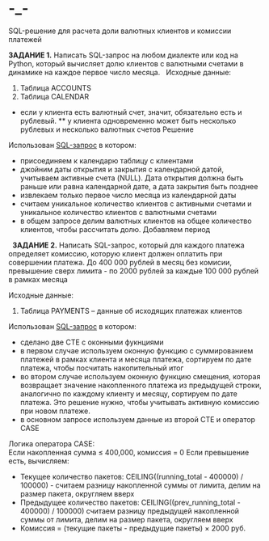 # -_-
SQL-решение для расчета доли валютных клиентов и комиссии платежей

**ЗАДАНИЕ 1.**
Написать SQL-запрос на любом диалекте или код на Python, который вычисляет долю клиентов с валютными счетами в динамике на каждое первое число месяца.  
Исходные данные:
1. Таблица ACCOUNTS
2. Таблица CALENDAR
* если у клиента есть валютный счет, значит, обязательно есть и рублевый.
** у клиента одновременно может быть несколько рублевых и несколько валютных счетов
  Решение

Использован [SQL-запрос](https://github.com/slava-ignatev/---/blob/99bd4b8aa42bb8077bdd072c34f36c2116dc9b0b/%D0%9F%D0%B5%D1%80%D0%B2%D0%BE%D0%B5%20%D0%B7%D0%B0%D0%B4%D0%B0%D0%BD%D0%B8%D0%B5.sql) в котором:
- присоединяем к календарю таблицу с клиентами
- джойним даты открытия и закрытия с календарной датой, учитываем активные счета (NULL). Дата открытия должна быть раньше или равна календарной дате, а дата закрытия быть позднее
- извлекаем только первое число месяца из календарной даты
- считаем уникальное количество клиентов с активными счетами и уникальное количество клиентов с валютными счетами
- в общем запросе делим валютных клиентов на общее количество клиентов, чтобы рассчитать долю. Добавляем период

 
**ЗАДАНИЕ 2.**
Написать SQL-запрос, который для каждого платежа определяет комиссию, которую клиент должен оплатить при совершении платежа. До 400 000 рублей в месяц без комисии, превышение сверх лимита - по 2000 рублей за каждые 100 000 рублей в рамках месяца
 
Исходные данные:
1. Таблица PAYMENTS – данные об исходящих платежах клиентов

Использован [SQL-запрос](https://github.com/slava-ignatev/---/blob/b98fcd89b12678a7b9b2eb7129886111e22ae109/%D0%92%D1%82%D0%BE%D1%80%D0%BE%D0%B5%20%D0%B7%D0%B0%D0%B4%D0%B0%D0%BD%D0%B8%D0%B5.sql) в котором:
- сделано две CTE c оконными фукнциями
- в первом случае используем оконную функцию с суммированием платежей в рамках клиента и месяца платежа, сортируем по дате платежа, чтобы посчитать накопительный итог
- во втором случае используем оконную функцию смещения, которая возвращает значение накопленного платежа из предыдущей строки, аналогично по каждому клиенту и месяцу, сортируем по дате платежа. Это решение нужно, чтобы учитывать активную комиссию при новом платеже.
- в основном запросе используем данные из второй CTE и оператор CASE

Логика оператора CASE:  
Если накопленная сумма ≤ 400,000, комиссия = 0
Если превышение есть, вычисляем:
   - Текущее количество пакетов: CEILING((running_total - 400000) / 100000) - считаем разницу накопленной суммы от лимита, делим на размер пакета, округляем вверх
   - Предыдущее количество пакетов: CEILING((prev_running_total - 400000) / 100000) считаем разницу предыдущей накопленной суммы от лимита, делим на размер пакета, округляем вверх
   - Комиссия = (текущие пакеты - предыдущие пакеты) × 2000 руб. 
